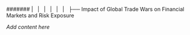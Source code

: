 ####### |   |   |   |   |   |   ├── Impact of Global Trade Wars on Financial Markets and Risk Exposure

*Add content here*
